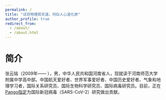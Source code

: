 ```yaml
---
permalink: /
title: "试将物理观天道，何似人心造化原"
author_profile: true
redirect_from: 
  - /about/
  - /about.html
---
```


# 简介
张云铭（2009年—— ），男，中华人民共和国河南省人，现就读于河南师范大学附属中学高中部。中国航天爱好者、世界军事爱好者、中国历史爱好者、气象和地理学习者，国际关系研究员、国际生物科学研究员、国际病毒研究员。目前，正在 [Pango指定](https://github.com/cov-lineages/pango-designation)为国际新冠病毒（SARS-CoV-2）研究做出贡献。

